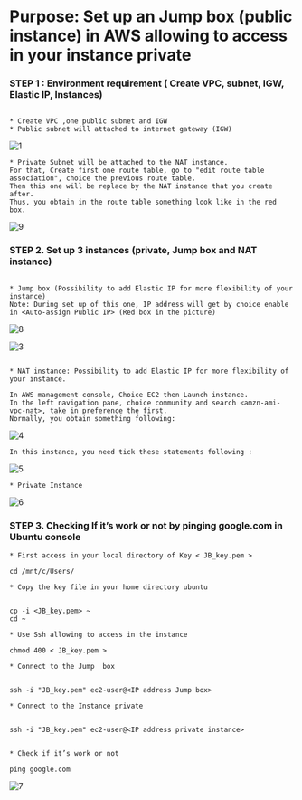 
# Purpose: Set up an Jump box (public instance) in AWS allowing to access in your instance private #

### STEP 1 : Environment requirement ( Create VPC, subnet, IGW, Elastic IP, Instances) ###

```{r}

* Create VPC ,one public subnet and IGW 
* Public subnet will attached to internet gateway (IGW) 
```


![1](https://user-images.githubusercontent.com/51121757/69834360-c077de00-1231-11ea-9d16-1616a0f32df2.PNG)


```{r}
* Private Subnet will be attached to the NAT instance. 
For that, Create first one route table, go to "edit route table association", choice the previous route table. 
Then this one will be replace by the NAT instance that you create after. 
Thus, you obtain in the route table something look like in the red box.
```

![9](https://user-images.githubusercontent.com/51121757/70646282-797ce600-1c3e-11ea-8654-a15b32e1c1bf.PNG)



### STEP 2. Set up 3 instances (private, Jump box and NAT instance) ###

```{r}

* Jump box (Possibility to add Elastic IP for more flexibility of your instance)
Note: During set up of this one, IP address will get by choice enable
in <Auto-assign Public IP> (Red box in the picture)
```

![8](https://user-images.githubusercontent.com/51121757/69897369-12f4ef80-1343-11ea-9908-d2fd3698d8ff.PNG)


![3](https://user-images.githubusercontent.com/51121757/69834395-00d75c00-1232-11ea-98eb-0552028c4570.PNG)


```{r}

* NAT instance: Possibility to add Elastic IP for more flexibility of your instance. 

In AWS management console, Choice EC2 then Launch instance.
In the left navigation pane, choice community and search <amzn-ami-vpc-nat>, take in preference the first.
Normally, you obtain something following:
```

![4](https://user-images.githubusercontent.com/51121757/69834399-0765d380-1232-11ea-8479-3d1b176f3c73.PNG)

```{r}
In this instance, you need tick these statements following : 
```

![5](https://user-images.githubusercontent.com/51121757/69834402-0c2a8780-1232-11ea-96db-7c87a1d60b74.PNG)


```{r}
* Private Instance
```

![6](https://user-images.githubusercontent.com/51121757/69834408-1056a500-1232-11ea-8ccb-74cce9d3cbee.PNG)


### STEP 3. Checking If it’s work or not by pinging google.com in Ubuntu console ###
```{r}
* First access in your local directory of Key < JB_key.pem >

cd /mnt/c/Users/

* Copy the key file in your home directory ubuntu


cp -i <JB_key.pem> ~
cd ~

* Use Ssh allowing to access in the instance

chmod 400 < JB_key.pem >

* Connect to the Jump  box


ssh -i "JB_key.pem" ec2-user@<IP address Jump box>

* Connect to the Instance private


ssh -i "JB_key.pem" ec2-user@<IP address private instance>


* Check if it’s work or not

ping google.com

```


![7](https://user-images.githubusercontent.com/51121757/69834414-15b3ef80-1232-11ea-86e4-6989c31d9903.PNG)
